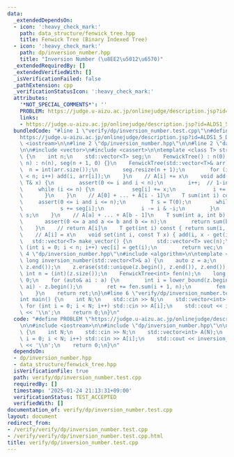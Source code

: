 ```yaml
---
data:
  _extendedDependsOn:
  - icon: ':heavy_check_mark:'
    path: data_structure/fenwick_tree.hpp
    title: Fenwick Tree (Binary Indexed Tree)
  - icon: ':heavy_check_mark:'
    path: dp/inversion_number.hpp
    title: "Inversion Number (\u8EE2\u5012\u6570)"
  _extendedRequiredBy: []
  _extendedVerifiedWith: []
  _isVerificationFailed: false
  _pathExtension: cpp
  _verificationStatusIcon: ':heavy_check_mark:'
  attributes:
    '*NOT_SPECIAL_COMMENTS*': ''
    PROBLEM: https://judge.u-aizu.ac.jp/onlinejudge/description.jsp?id=ALDS1_5_D
    links:
    - https://judge.u-aizu.ac.jp/onlinejudge/description.jsp?id=ALDS1_5_D
  bundledCode: "#line 1 \"verify/dp/inversion_number.test.cpp\"\n#define PROBLEM \"\
    https://judge.u-aizu.ac.jp/onlinejudge/description.jsp?id=ALDS1_5_D\"\n\n#include\
    \ <iostream>\n\n#line 2 \"dp/inversion_number.hpp\"\n\n#line 2 \"data_structure/fenwick_tree.hpp\"\
    \n\n#include <vector>\n#include <cassert>\n\ntemplate <class T> struct FenwickTree\
    \ {\n    int n;\n    std::vector<T> seg;\n    FenwickTree() : n(0) {}\n    FenwickTree(int\
    \ n) : n(n), seg(n + 1, 0) {}\n    FenwickTree(std::vector<T>& arr) {\n      \
    \  n = int(arr.size());\n        seg.resize(n + 1);\n        for (int i = 0; i\
    \ < n; i++) add(i, arr[i]);\n    }\n    // A[i] += x\n    void add(int i, const\
    \ T& x) {\n        assert(0 <= i and i < n);\n        i++;  // 1-indexed\n   \
    \     while (i <= n) {\n            seg[i] += x;\n            i += i & -i;\n \
    \       }\n    }\n    // A[0] + ... + A[i - 1]\n    T sum(int i) const {\n   \
    \     assert(0 <= i and i <= n);\n        T s = T(0);\n        while (i > 0) {\n\
    \            s += seg[i];\n            i -= i & -i;\n        }\n        return\
    \ s;\n    }\n    // A[a] + ... + A[b - 1]\n    T sum(int a, int b) const {\n \
    \       assert(0 <= a and a <= b and b <= n);\n        return sum(b) - sum(a);\n\
    \    }\n    // return A[i]\n    T get(int i) const { return sum(i, i + 1); }\n\
    \    // A[i] = x\n    void set(int i, const T x) { add(i, x - get(i)); }\n\n \
    \   std::vector<T> make_vector() {\n        std::vector<T> vec(n);\n        for\
    \ (int i = 0; i < n; i++) vec[i] = get(i);\n        return vec;\n    }\n};\n#line\
    \ 4 \"dp/inversion_number.hpp\"\n#include <algorithm>\n\ntemplate <class T> long\
    \ long inversion_number(std::vector<T>& a) {\n    auto z = a;\n    std::sort(z.begin(),\
    \ z.end());\n    z.erase(std::unique(z.begin(), z.end()), z.end());\n    const\
    \ int n = (int)(z.size());\n    FenwickTree<int> fen(n);\n    long long ret =\
    \ 0;\n    for (auto& ai : a) {\n        int i = lower_bound(z.begin(), z.end(),\
    \ ai) - z.begin();\n        ret += fen.sum(i + 1, n);\n        fen.add(i, 1);\n\
    \    }\n    return ret;\n}\n#line 6 \"verify/dp/inversion_number.test.cpp\"\n\n\
    int main() {\n    int N;\n    std::cin >> N;\n    std::vector<int> A(N);\n   \
    \ for (int i = 0; i < N; i++) std::cin >> A[i];\n    std::cout << inversion_number<int>(A)\
    \ << '\\n';\n    return 0;\n}\n"
  code: "#define PROBLEM \"https://judge.u-aizu.ac.jp/onlinejudge/description.jsp?id=ALDS1_5_D\"\
    \n\n#include <iostream>\n\n#include \"dp/inversion_number.hpp\"\n\nint main()\
    \ {\n    int N;\n    std::cin >> N;\n    std::vector<int> A(N);\n    for (int\
    \ i = 0; i < N; i++) std::cin >> A[i];\n    std::cout << inversion_number<int>(A)\
    \ << '\\n';\n    return 0;\n}\n"
  dependsOn:
  - dp/inversion_number.hpp
  - data_structure/fenwick_tree.hpp
  isVerificationFile: true
  path: verify/dp/inversion_number.test.cpp
  requiredBy: []
  timestamp: '2025-01-24 21:13:31+09:00'
  verificationStatus: TEST_ACCEPTED
  verifiedWith: []
documentation_of: verify/dp/inversion_number.test.cpp
layout: document
redirect_from:
- /verify/verify/dp/inversion_number.test.cpp
- /verify/verify/dp/inversion_number.test.cpp.html
title: verify/dp/inversion_number.test.cpp
---
```

